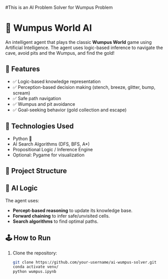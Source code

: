 #This is an AI Problem Solver for Wumpus Problem

# 🧠 Wumpus World AI

An intelligent agent that plays the classic **Wumpus World** game using Artificial Intelligence. The agent uses logic-based inference to navigate the cave, avoid pits and the Wumpus, and find the gold!

## 🚀 Features

- ✅ Logic-based knowledge representation
- ✅ Perception-based decision making (stench, breeze, glitter, bump, scream)
- ✅ Safe path navigation
- ✅ Wumpus and pit avoidance
- ✅ Goal-seeking behavior (gold collection and escape)

## 🧩 Technologies Used

- Python 🐍
- AI Search Algorithms (DFS, BFS, A*)
- Propositional Logic / Inference Engine
- Optional: Pygame for visualization

## 📁 Project Structure


## 🧠 AI Logic

The agent uses:

- **Percept-based reasoning** to update its knowledge base.
- **Forward chaining** to infer safe/unvisited cells.
- **Search algorithms** to find optimal paths.

## 🕹️ How to Run

1. Clone the repository:
   ```bash
   git clone https://github.com/your-username/ai-wumpus-solver.git
   conda activate venv/
   python wumpus.ipynb
   
